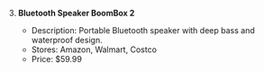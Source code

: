 3. **Bluetooth Speaker BoomBox 2**

   * Description: Portable Bluetooth speaker with deep bass and waterproof design.
   * Stores: Amazon, Walmart, Costco
   * Price: \$59.99
